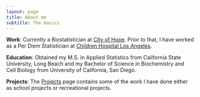 ```yaml
---
layout: page
title: About me
subtitle: The basics
---
```


**Work**: Currently a Biostatistician at [City of Hope](https://www.cityofhope.org/homepage). Prior to that, I have worked as a Per Diem Statistician at [Children Hospital Los Angeles](https://www.chla.org).

**Education**: Obtained my M.S. in Applied Statistics from California State University, Long Beach and my Bachelor of Science in Biochemistry and Cell Biology from University of California, San Diego.

**Projects**: The [Projects](/projects.html) page contains some of the work I have done either as school projects or recreational projects.
